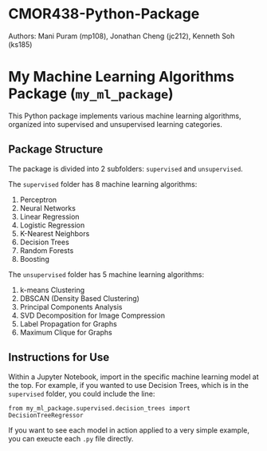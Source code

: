 # CMOR438-Python-Package

Authors: Mani Puram (mp108), Jonathan Cheng (jc212), Kenneth Soh (ks185)

# My Machine Learning Algorithms Package (```my_ml_package```)

This Python package implements various machine learning algorithms, organized into supervised and unsupervised learning categories.

## Package Structure

The package is divided into 2 subfolders: ```supervised``` and ```unsupervised```. 

The ```supervised``` folder has 8 machine learning algorithms:
1. Perceptron
2. Neural Networks
3. Linear Regression
4. Logistic Regression
5. K-Nearest Neighbors
6. Decision Trees
7. Random Forests
8. Boosting

The ```unsupervised``` folder has 5 machine learning algorithms:
1. k-means Clustering
2. DBSCAN (Density Based Clustering)
3. Principal Components Analysis
4. SVD Decomposition for Image Compression
5. Label Propagation for Graphs
6. Maximum Clique for Graphs


## Instructions for Use


Within a Jupyter Notebook, import in the specific machine learning model at the top. For example, if you wanted to use Decision Trees, which is in the ```supervised``` folder, you could include the line:

```from my_ml_package.supervised.decision_trees import DecisionTreeRegressor```

If you want to see each model in action applied to a very simple example, you can exeucte each ```.py``` file directly. 




